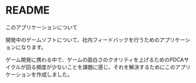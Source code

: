 # README

このアプリケーションについて

開発中のゲームソフトについて、社内フィードバックを行うためのアプリケーションになります。

ゲーム開発に携わる中で、ゲームの面白さのクオリティを上げるためのPDCAサイクルが回る頻度が少ないことを課題に感じ、それを解決するためにこのアプリケーションを作成しました。

